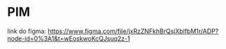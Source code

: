 # PIM

link do figma: https://www.figma.com/file/jxRzZNFkhBrQsjXblfbM1r/ADP?node-id=0%3A1&t=wEoskwoKcQJsuq2z-1
